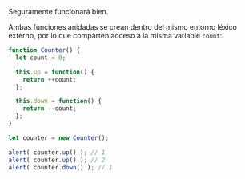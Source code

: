 Seguramente funcionará bien.

Ambas funciones anidadas se crean dentro del mismo entorno léxico externo, por lo que comparten acceso a la misma variable `count`:

```js run
function Counter() {
  let count = 0;

  this.up = function() {
    return ++count;
  };

  this.down = function() {
    return --count;
  };
}

let counter = new Counter();

alert( counter.up() ); // 1
alert( counter.up() ); // 2
alert( counter.down() ); // 1
```
